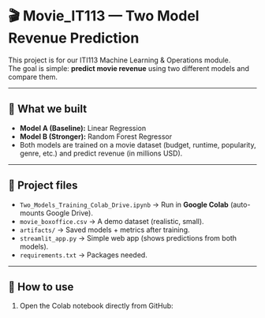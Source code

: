 # 🎬 Movie_IT113 — Two Model Revenue Prediction

This project is for our ITI113 Machine Learning & Operations module.  
The goal is simple: **predict movie revenue** using two different models and compare them.

---

## 🚀 What we built
- **Model A (Baseline):** Linear Regression  
- **Model B (Stronger):** Random Forest Regressor  
- Both models are trained on a movie dataset (budget, runtime, popularity, genre, etc.) and predict revenue (in millions USD).

---

## 📂 Project files
- `Two_Models_Training_Colab_Drive.ipynb` → Run in **Google Colab** (auto-mounts Google Drive).  
- `movie_boxoffice.csv` → A demo dataset (realistic, small).  
- `artifacts/` → Saved models + metrics after training.
- `streamlit_app.py` → Simple web app (shows predictions from both models).  
- `requirements.txt` → Packages needed.  

---

## 📝 How to use
1. Open the Colab notebook directly from GitHub:  
